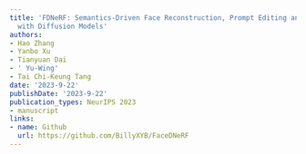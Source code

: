 ```yaml
---
title: 'FDNeRF: Semantics-Driven Face Reconstruction, Prompt Editing and Relighting
  with Diffusion Models'
authors:
- Hao Zhang
- Yanbo Xu
- Tianyuan Dai
- ' Yu-Wing'
- Tai Chi-Keung Tang
date: '2023-9-22'
publishDate: '2023-9-22'
publication_types: NeurIPS 2023
- manuscript
links: 
- name: Github
  url: https://github.com/BillyXYB/FaceDNeRF
---
```

